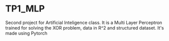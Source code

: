# TP1_MLP
Second project for Artificial Inteligence class. It is a Multi Layer Perceptron trained for solving the XOR problem, data in R^2 and structured dataset. It's made using Pytorch
